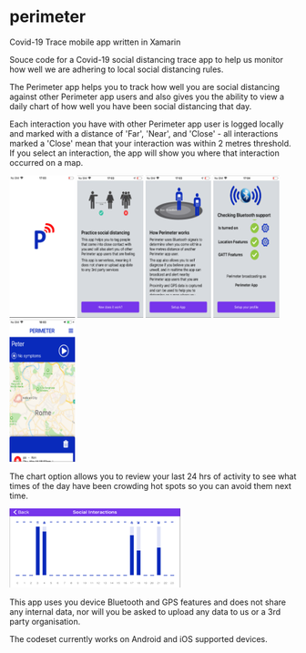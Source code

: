 # perimeter
Covid-19 Trace mobile app written in Xamarin

Souce code for a Covid-19 social distancing trace app to help us monitor how well we are adhering to local social distancing rules.

The Perimeter app helps you to track how well you are social distancing against other Perimeter app users and also gives you the ability to view a daily chart of how well you have been social distancing that day.

Each interaction you have with other Perimeter app user is logged locally and marked with a distance of 'Far', 'Near', and 'Close' - all interactions marked a 'Close' mean that  your interaction was within 2 metres threshold.  If you select an interaction, the app will show you where that interaction occurred on a map.

<img src="https://github.com/kjmckenzie/perimeter/blob/master/XAM/Images/splash.PNG?raw=true" height="250"/> <img src="https://github.com/kjmckenzie/perimeter/blob/master/XAM/Images/what.PNG?raw=true" height="250"/> <img src="https://github.com/kjmckenzie/perimeter/blob/master/XAM/Images/how.PNG?raw=true" height="250"/> <img src="https://github.com/kjmckenzie/perimeter/blob/master/XAM/Images/check.PNG?raw=true" height="250"/>
<img src="https://github.com/kjmckenzie/perimeter/blob/master/XAM/Images/play.PNG?raw=true" height="250"/>


The chart option allows you to review your last 24 hrs of activity to see what times of the day have been crowding hot spots so you can avoid them next time.

<img src="https://github.com/kjmckenzie/perimeter/blob/master/XAM/Images/chart.PNG?raw=true" width="300"/>

This app uses you device Bluetooth and GPS features and does not share any internal data, nor will you be asked to upload any data to us or a 3rd party organisation.

The codeset currently works on Android and iOS supported devices.




